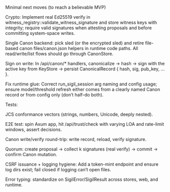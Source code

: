 Minimal next moves (to reach a believable MVP)

Crypto: Implement real Ed25519 verify in witness_registry::validate_witness_signature and store witness keys with integrity; require valid signatures when attesting proposals and before committing system-space writes.

Single Canon backend: pick sled (or the encrypted sled) and retire file-based canon files/canon.json helpers in runtime code paths. All read/write/list flows should go through CanonStore.

Sign on write: In /api/canon/* handlers, canonicalize → hash → sign with the active key from KeyStore → persist CanonicalRecord { hash, sig, pub_key, … }.

Fix runtime glue: Correct run_sigil_session arg naming and config usage; ensure model/threshold refresh either comes from a clearly named Canon record or from config only (don’t half-do both).

Tests:

JCS conformance vectors (strings, numbers, Unicode, deeply nested).

E2E test: spin Axum app, hit /api/trust/check with varying LOA and rate-limit windows, assert decisions.

Canon write/verify round-trip: write record, reload, verify signature.

Quorum: create proposal → collect k signatures (real verify) → commit → confirm Canon mutation.

CSRF issuance + logging hygiene: Add a token-mint endpoint and ensure log dirs exist; fail closed if logging can’t open files.

Error typing: standardize on SigilError/SigilResult across stores, web, and runtime.